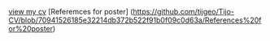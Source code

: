 [view my cv](https://github.com/tijgeo/Tijo-CV/blob/main/George_Tijo_CV.pdf)
[Referemces for poster] (https://github.com/tijgeo/Tijo-CV/blob/70941526185e32214db372b522f91b0f09c0d63a/References%20for%20poster)
